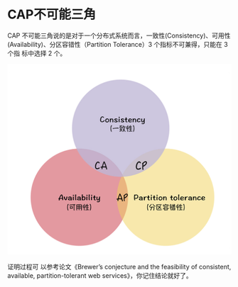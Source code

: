 # CAP不可能三角

CAP 不可能三角说的是对于一个分布式系统而言，一致性(Consistency)、可用性 (Availability)、分区容错性（Partition Tolerance）3 个指标不可兼得，只能在 3 个指 标中选择 2 个。

![img](./assets/image-20211109120527523.png)

证明过程可 以参考论文《Brewer’s conjecture and the feasibility of consistent, available, partition-tolerant web services》，你记住结论就好了。